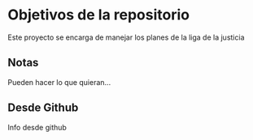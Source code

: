 # Objetivos de la repositorio

Este proyecto se encarga de manejar los planes de la liga de la justicia


## Notas
Pueden hacer lo que quieran...

## Desde Github
Info desde github
